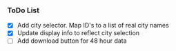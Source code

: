 ### ToDo List

- [X] Add city selector.  Map ID's to a list of real city names
- [X] Update display info to reflect city selection
- [ ] Add download button for 48 hour data